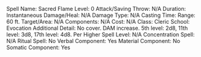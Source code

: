 
Spell Name: Sacred Flame
Level: 0
Attack/Saving Throw: N/A
Duration: Instantaneous
Damage/Heal: N/A
Damage Type: N/A
Casting Time: 
Range: 60 ft.
Target/Area: N/A
Components: N/A
Cost: N/A
Class: Cleric
School: Evocation
Additional Detail: No cover. DAM increase. 5th level: 2d8, 11th level: 3d8, 17th level: 4d8.
Per Higher Spell Level: N/A
Concentration Spell: N/A
Ritual Spell: No
Verbal Component: Yes
Material Component: No
Somatic Component: Yes
